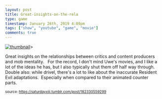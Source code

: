 ```yaml
---
layout: post
title: Great-insights-on-the-rela
type: game
timestamp: January 26th, 2019 4:09pm
tags: ["show", "youtube", "game", "movie"]
comments: true
---
```

[![thumbnail](http://i3.ytimg.com/vi/SP8EoIBGog0/hqdefault.jpg)](https://www.youtube.com/watch?v=SP8EoIBGog0)>
    
Great insights on the relationships between critics and content producers and mob mentality.  
For the record, I don't mind Uwe's movies, and I like a lot of the ideas he has, but I also typically shut them off half way through.
Double also: while drivel, there's a lot to like about the inaccurate Resident Evil adaptations.  Especially when compared to their animated counter parts.
 
  
<small>source: https://saturdayxiii.tumblr.com/post/182330559299</small>